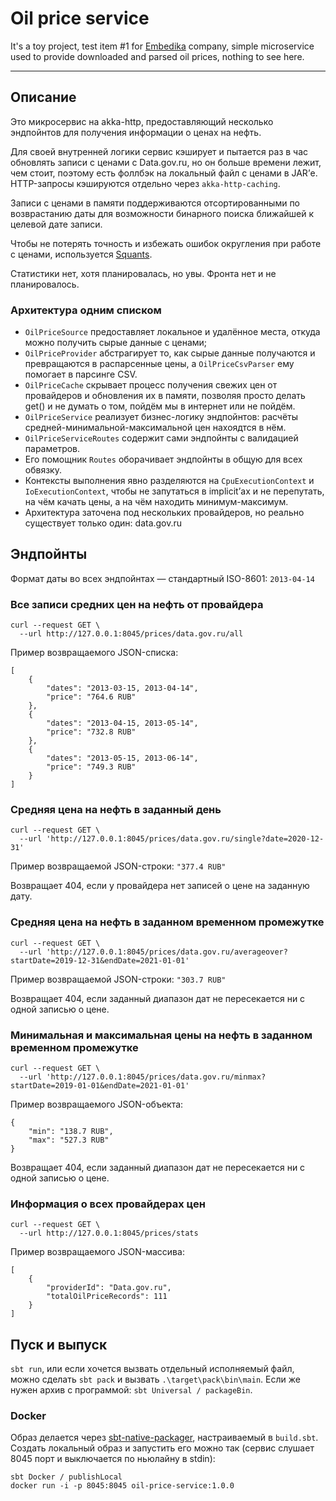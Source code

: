 # Oil price service

It's a toy project, test item #1 for [Embedika](https://embedika.ru/) company, simple microservice used to provide downloaded and parsed oil prices, nothing to see here.
___


## Описание

Это микросервис на akka-http, предоставляющий несколько эндпойнтов для получения информации о ценах на нефть.

Для своей внутренней логики сервис кэширует и пытается раз в час обновлять записи с ценами с Data.gov.ru,
но он больше времени лежит, чем стоит, поэтому есть фоллбэк на локальный файл с ценами в JAR’е. HTTP-запросы кэшируются отдельно через `akka-http-caching`.

Записи с ценами в памяти поддерживаются отсортированными по возврастанию даты
для возможности бинарного поиска ближайшей к целевой дате записи.

Чтобы не потерять точность и избежать ошибок округления при работе с ценами, используется
[Squants](https://github.com/typelevel/squants).

Статистики нет, хотя планировалась, но увы. Фронта нет и не планировалось.


### Архитектура одним списком

* `OilPriceSource` предоставляет локальное и удалённое места, откуда можно получить сырые данные с ценами;
* `OilPriceProvider` абстрагирует то, как сырые данные получаются и превращаются в распарсенные цены, 
а `OilPriceCsvParser` ему помогает в парсинге CSV.
* `OilPriceCache` скрывает процесс получения свежих цен от провайдеров и обновления их в памяти,
позволяя просто делать get() и не думать о том, пойдём мы в интернет или не пойдём.
* `OilPriceService` реализует бизнес-логику эндпойнтов: расчёты средней-минимальной-максимальной цен нахоядтся в нём.
* `OilPriceServiceRoutes` содержит сами эндпойнты с валидацией параметров. 
* Его помощник `Routes` оборачивает эндпойнты в общую для всех обвязку.
* Контексты выполнения явно разделяются на `CpuExecutionContext` и `IoExecutionContext`, 
чтобы не запутаться в implicit’ах и не перепутать, на чём качать цены, а на чём находить минимум-максимум.
* Архитектура заточена под нескольких провайдеров, но реально существует только один: data.gov.ru


## Эндпойнты

Формат даты во всех эндпойнтах — стандартный ISO-8601: `2013-04-14`

### Все записи средних цен на нефть от провайдера

```
curl --request GET \
  --url http://127.0.0.1:8045/prices/data.gov.ru/all
```

Пример возвращаемого JSON-списка:
```
[
	{
		"dates": "2013-03-15, 2013-04-14",
		"price": "764.6 RUB"
	},
	{
		"dates": "2013-04-15, 2013-05-14",
		"price": "732.8 RUB"
	},
	{
		"dates": "2013-05-15, 2013-06-14",
		"price": "749.3 RUB"
	}
]
```


### Средняя цена на нефть в заданный день

```
curl --request GET \
  --url 'http://127.0.0.1:8045/prices/data.gov.ru/single?date=2020-12-31'
```

Пример возвращаемой JSON-строки: `"377.4 RUB"`

Возвращает 404, если у провайдера нет записей о цене на заданную дату.


### Средняя цена на нефть в заданном временном промежутке

```
curl --request GET \
  --url 'http://127.0.0.1:8045/prices/data.gov.ru/averageover?startDate=2019-12-31&endDate=2021-01-01'
```

Пример возвращаемой JSON-строки: `"303.7 RUB"`

Возвращает 404, если заданный диапазон дат не пересекается ни с одной записью о цене.

### Минимальная и максимальная цены на нефть в заданном временном промежутке

```
curl --request GET \
  --url 'http://127.0.0.1:8045/prices/data.gov.ru/minmax?startDate=2019-01-01&endDate=2021-01-01'
```

Пример возвращаемого JSON-объекта:
```
{
	"min": "138.7 RUB",
	"max": "527.3 RUB"
}
```
Возвращает 404, если заданный диапазон дат не пересекается ни с одной записью о цене.


### Информация о всех провайдерах цен
```
curl --request GET \
  --url http://127.0.0.1:8045/prices/stats
```

Пример возвращаемого JSON-массива:
```
[
	{
		"providerId": "Data.gov.ru",
		"totalOilPriceRecords": 111
	}
]
```

## Пуск и выпуск

`sbt run`, или если хочется вызвать отдельный исполняемый файл, 
можно сделать `sbt pack` и вызвать `.\target\pack\bin\main`. 
Если же нужен архив с программой: `sbt Universal / packageBin`.


### Docker

Образ делается через [sbt-native-packager](https://www.scala-sbt.org/sbt-native-packager/formats/docker.html),
настраиваемый в `build.sbt`. 
Создать локальный образ и запустить его можно так (сервис слушает 8045 порт и выключается по ньюлайну в stdin):

```
sbt Docker / publishLocal
docker run -i -p 8045:8045 oil-price-service:1.0.0
```
